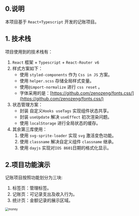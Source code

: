 ## 0.说明

本项目基于 `React+Typescript` 开发的记账项目。

## 1. 技术栈

项目使用到的技术栈有：

1. `React` 框架 + `Typescript` + `React-Router v6` 
2. 样式方案如下：
   -  使用 `styled-components` 作为 `Css in JS` 方案。
   - 使用 `helper.scss` 存储全局样式变量。
   - 使用`@import-normalize` 进行 `css reset` 。
   - 字体采用的是：[https://github.com/zenozeng/fonts.css/](https://github.com/zenozeng/fonts.css/)
3. 状态管理方案：
   - 封装 自定义`Hooks useTags`  实现组件状态共享。
   - 封装 `useUpdate` 解决 `useEffect` 初次渲染问题。
   - 使用 `localStorage` 进行全局状态的缓存。
4. 其余第三库使用：
   1. 使用 `svg-sprite-loader` 实现 `svg` 激活变色功能。
   2. 使用 `classname` 解决自定义组件 `classname` 继承。
   3. 使用 `dayjs` 实现对`IOS 8601`日期的格式化显示。



## 2.项目功能演示

记账项目按照功能划分为三块:

1. 标签页：管理标签。
2. 记账页：可记录支出及收入行为。
3. 统计页：金额记录的展示区域。

<img src="https://wjs-tik.oss-cn-shanghai.aliyuncs.com/money.gif" alt="money" style="zoom:67%;" />